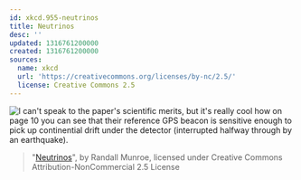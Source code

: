 ```yaml
---
id: xkcd.955-neutrinos
title: Neutrinos
desc: ''
updated: 1316761200000
created: 1316761200000
sources:
  name: xkcd
  url: 'https://creativecommons.org/licenses/by-nc/2.5/'
  license: Creative Commons 2.5
---
```

![I can't speak to the paper's scientific merits, but it's really cool how on page 10 you can see that their reference GPS beacon is sensitive enough to pick up continential drift under the detector (interrupted halfway through by an earthquake).](https://imgs.xkcd.com/comics/neutrinos.png)
> "[Neutrinos](https://xkcd.com/955/)", by Randall Munroe, licensed under Creative Commons Attribution-NonCommercial 2.5 License

